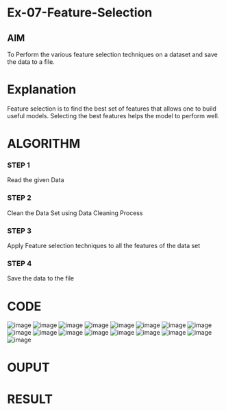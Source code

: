 # Ex-07-Feature-Selection
## AIM
To Perform the various feature selection techniques on a dataset and save the data to a file. 

# Explanation
Feature selection is to find the best set of features that allows one to build useful models.
Selecting the best features helps the model to perform well. 

# ALGORITHM
### STEP 1
Read the given Data
### STEP 2
Clean the Data Set using Data Cleaning Process
### STEP 3
Apply Feature selection techniques to all the features of the data set
### STEP 4
Save the data to the file


# CODE
![image](https://github.com/Naveen3640/Ex-07-Feature-Selection/assets/95179990/7a9b6d07-1e93-4b57-9948-ed511f8c5273)
![image](https://github.com/Naveen3640/Ex-07-Feature-Selection/assets/95179990/2ce11d8f-9362-4878-80bf-b61bf53415f2)
![image](https://github.com/Naveen3640/Ex-07-Feature-Selection/assets/95179990/c275310e-97a5-4f25-b0db-396ce71077af)
![image](https://github.com/Naveen3640/Ex-07-Feature-Selection/assets/95179990/aa1a9e53-4d6c-4bac-95b9-6d197dcf0e2c)
![image](https://github.com/Naveen3640/Ex-07-Feature-Selection/assets/95179990/772e484f-9ad5-4bbe-80f9-77164008fd3b)
![image](https://github.com/Naveen3640/Ex-07-Feature-Selection/assets/95179990/f424c20a-9a42-40be-a271-85838fbe900e)
![image](https://github.com/Naveen3640/Ex-07-Feature-Selection/assets/95179990/b0f4d04c-3b1a-42ab-bfa9-90f6884fbad5)
![image](https://github.com/Naveen3640/Ex-07-Feature-Selection/assets/95179990/74070a94-ce75-4c0e-84ef-d73972dffec9)
![image](https://github.com/Naveen3640/Ex-07-Feature-Selection/assets/95179990/99e8ddd8-34dc-48c1-892c-2cfddba4a832)
![image](https://github.com/Naveen3640/Ex-07-Feature-Selection/assets/95179990/edfa248e-22af-4f6e-aac6-7253aa793851)
![image](https://github.com/Naveen3640/Ex-07-Feature-Selection/assets/95179990/a0ef9685-2012-44ac-a3e8-f6e70c058da2)
![image](https://github.com/Naveen3640/Ex-07-Feature-Selection/assets/95179990/ff169adf-400c-45b1-8823-3dcbcc2c0b17)
![image](https://github.com/Naveen3640/Ex-07-Feature-Selection/assets/95179990/4d5f4757-b730-4142-ab58-7c94ed0ab3fd)
![image](https://github.com/Naveen3640/Ex-07-Feature-Selection/assets/95179990/b2f2d3df-8b38-4b52-95c3-1e86ed12382f)
![image](https://github.com/Naveen3640/Ex-07-Feature-Selection/assets/95179990/e009bee3-887c-467e-aeca-074084efd4bf)
![image](https://github.com/Naveen3640/Ex-07-Feature-Selection/assets/95179990/0132f69d-c7cb-4c2a-95c1-3db13bbcfbe7)
![image](https://github.com/Naveen3640/Ex-07-Feature-Selection/assets/95179990/cb23fb18-9c71-4e36-b951-458eb7585537)









# OUPUT



# RESULT



